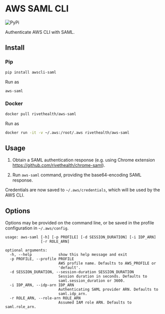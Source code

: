 # AWS SAML CLI

![PyPi](https://img.shields.io/pypi/v/awscli-saml)

Authenticate AWS CLI with SAML.

## Install

### Pip

```sh
pip install awscli-saml
```

Run as

```sh
aws-saml
```

### Docker

```sh
docker pull rivethealth/aws-saml
```

Run as

```sh
docker run -it -v ~/.aws:/root/.aws rivethealth/aws-saml
```

## Usage

1. Obtain a SAML authentication response (e.g. using Chrome extension https://github.com/rivethealth/chrome-saml).

2. Run `aws-saml` command, providing the base64-encoding SAML response.

Credentials are now saved to `~/.aws/credentials`, which will be used by the AWS CLI.

## Options

Options may be provided on the command line, or be saved in the profile configuration in `~/.aws/config`.

```
usage: aws-saml [-h] [-p PROFILE] [-d SESSION_DURATION] [-i IDP_ARN]
                [-r ROLE_ARN]

optional arguments:
  -h, --help            show this help message and exit
  -p PROFILE, --profile PROFILE
                        AWS profile name. Defaults to AWS_PROFILE or
                        'default'.
  -d SESSION_DURATION, --session-duration SESSION_DURATION
                        Session duration in seconds. Defaults to
                        saml.session_duration or 3600.
  -i IDP_ARN, --idp-arn IDP_ARN
                        Authenticating SAML provider ARN. Defaults to
                        saml.idp_arn.
  -r ROLE_ARN, --role-arn ROLE_ARN
                        Assumed IAM role ARN. Defaults to saml.role_arn.
```
